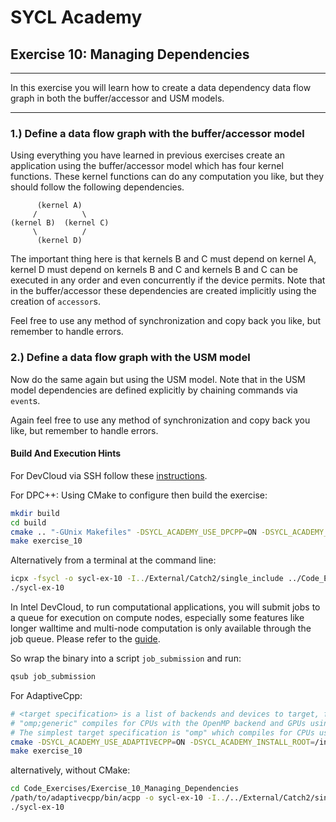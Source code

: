 # SYCL Academy

## Exercise 10: Managing Dependencies
---

In this exercise you will learn how to create a data dependency data flow graph
in both the buffer/accessor and USM models.

---

### 1.) Define a data flow graph with the buffer/accessor model

Using everything you have learned in previous exercises create an application
using the buffer/accessor model which has four kernel functions. These kernel
functions can do any computation you like, but they should follow the following
dependencies.

          (kernel A)
         /          \
    (kernel B)  (kernel C)
         \          /
          (kernel D)

The important thing here is that kernels B and C must depend on kernel A, kernel
D must depend on kernels B and C and kernels B and C can be executed in any
order and even concurrently if the device permits. Note that in the
buffer/accessor these dependencies are created implicitly using the creation of
`accessor`s.

Feel free to use any method of synchronization and copy back you like, but
remember to handle errors.

### 2.) Define a data flow graph with the USM model

Now do the same again but using the USM model. Note that in the USM model
dependencies are defined explicitly by chaining commands via `event`s.

Again feel free to use any method of synchronization and copy back you like,
but remember to handle errors.

#### Build And Execution Hints

For DevCloud via SSH follow these [instructions](../devcloud.md).

For DPC++:
Using CMake to configure then build the exercise:
```sh
mkdir build
cd build
cmake .. "-GUnix Makefiles" -DSYCL_ACADEMY_USE_DPCPP=ON -DSYCL_ACADEMY_ENABLE_SOLUTIONS=OFF -DCMAKE_C_COMPILER=icx -DCMAKE_CXX_COMPILER=icpx
make exercise_10
```
Alternatively from a terminal at the command line:
```sh
icpx -fsycl -o sycl-ex-10 -I../External/Catch2/single_include ../Code_Exercises/Exercise_10_Managing_Dependencies/source.cpp
./sycl-ex-10
```
In Intel DevCloud, to run computational applications, you will submit jobs to a queue for execution on compute nodes,
especially some features like longer walltime and multi-node computation is only available through the job queue.
Please refer to the [guide][devcloud-job-submission].

So wrap the binary into a script `job_submission` and run:
```sh
qsub job_submission
```

For AdaptiveCpp:
```sh
# <target specification> is a list of backends and devices to target, for example
# "omp;generic" compiles for CPUs with the OpenMP backend and GPUs using the generic single-pass compiler.
# The simplest target specification is "omp" which compiles for CPUs using the OpenMP backend.
cmake -DSYCL_ACADEMY_USE_ADAPTIVECPP=ON -DSYCL_ACADEMY_INSTALL_ROOT=/insert/path/to/adaptivecpp -DACPP_TARGETS="<target specification>" ..
make exercise_10 
```
alternatively, without CMake:
```sh
cd Code_Exercises/Exercise_10_Managing_Dependencies
/path/to/adaptivecpp/bin/acpp -o sycl-ex-10 -I../../External/Catch2/single_include --acpp-targets="<target specification>" source.cpp
./sycl-ex-10
```

[devcloud-job-submission]: https://devcloud.intel.com/oneapi/documentation/job-submission/
